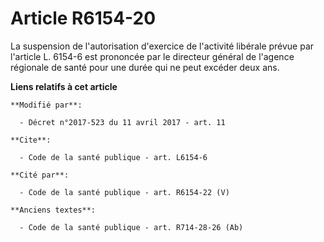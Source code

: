 # Article R6154-20

La suspension de l'autorisation d'exercice de l'activité libérale prévue par l'article L. 6154-6 est prononcée par le
directeur général de l'agence régionale de santé pour une durée qui ne peut excéder deux ans.

**Liens relatifs à cet article**

	**Modifié par**:

	  - Décret n°2017-523 du 11 avril 2017 - art. 11

	**Cite**:

	  - Code de la santé publique - art. L6154-6

	**Cité par**:

	  - Code de la santé publique - art. R6154-22 (V)

	**Anciens textes**:

	  - Code de la santé publique - art. R714-28-26 (Ab)
